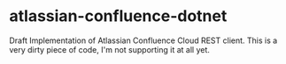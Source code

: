 # atlassian-confluence-dotnet
Draft Implementation of Atlassian Confluence Cloud REST client. This is a very dirty piece of code, I'm not supporting it at all yet.
